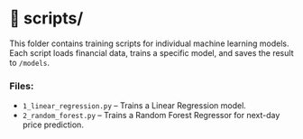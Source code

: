 # 📂 scripts/

This folder contains training scripts for individual machine learning models.  
Each script loads financial data, trains a specific model, and saves the result to `/models`.

### Files:
- `1_linear_regression.py` – Trains a Linear Regression model.
- `2_random_forest.py` – Trains a Random Forest Regressor for next-day price prediction.
